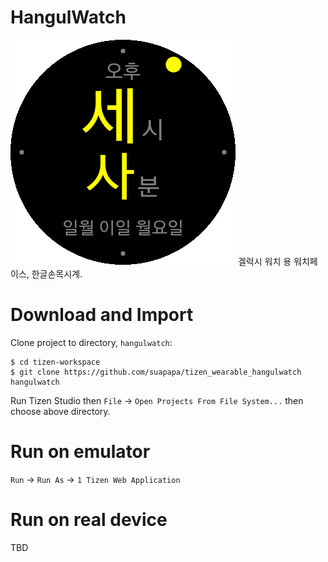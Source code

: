 # HangulWatch
![icon](icon.png)
겔럭시 워치 용 워치페이스, 한글손목시계.

# Download and Import
Clone project to directory, `hangulwatch`:

    $ cd tizen-workspace
    $ git clone https://github.com/suapapa/tizen_wearable_hangulwatch hangulwatch

Run Tizen Studio then `File` -> `Open Projects From File System...` then choose above directory.

# Run on emulator
`Run` -> `Run As` -> `1 Tizen Web Application`

# Run on real device
TBD

